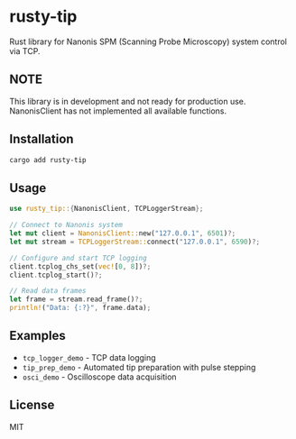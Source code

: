 # rusty-tip

Rust library for Nanonis SPM (Scanning Probe Microscopy) system control via TCP.

## NOTE

This library is in development and not ready for production use.
NanonisClient has not implemented all available functions.

## Installation

```bash
cargo add rusty-tip
```

## Usage

```rust
use rusty_tip::{NanonisClient, TCPLoggerStream};

// Connect to Nanonis system
let mut client = NanonisClient::new("127.0.0.1", 6501)?;
let mut stream = TCPLoggerStream::connect("127.0.0.1", 6590)?;

// Configure and start TCP logging
client.tcplog_chs_set(vec![0, 8])?;
client.tcplog_start()?;

// Read data frames
let frame = stream.read_frame()?;
println!("Data: {:?}", frame.data);
```

## Examples

- `tcp_logger_demo` - TCP data logging
- `tip_prep_demo` - Automated tip preparation with pulse stepping
- `osci_demo` - Oscilloscope data acquisition

## License

MIT
